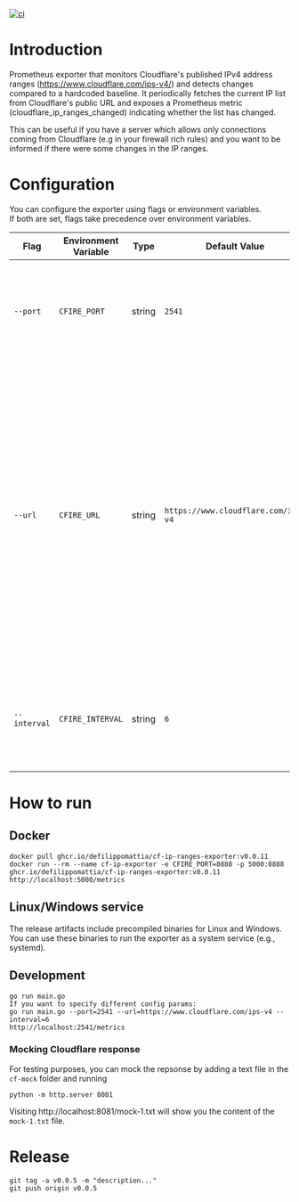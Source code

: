 [![ci](https://github.com/defilippomattia/cloudflare-ip-ranges-exporter/actions/workflows/cicd.yml/badge.svg?branch=main)](https://github.com/defilippomattia/cloudflare-ip-ranges-exporter/actions/workflows/cicd.yml)

# Introduction

Prometheus exporter that monitors Cloudflare's published IPv4 address ranges (https://www.cloudflare.com/ips-v4/) and detects changes compared to a hardcoded baseline. It periodically fetches the current IP list from Cloudflare's public URL and exposes a Prometheus metric (cloudflare_ip_ranges_changed) indicating whether the list has changed.

This can be useful if you have a server which allows only connections coming from Cloudflare (e.g in your firewall rich rules) and you want to be informed if there were some changes in the IP ranges.

# Configuration

You can configure the exporter using flags or environment variables.  
If both are set, flags take precedence over environment variables.

| Flag         | Environment Variable | Type   | Default Value                      | Description                                                                 |
|--------------|-----------------------|--------|------------------------------------|-----------------------------------------------------------------------------|
| `--port`     | `CFIRE_PORT`          | string | `2541`                             | The port number on which the HTTP metrics server will listen. Must be between `1` and `65535`. |
| `--url`      | `CFIRE_URL`           | string | `https://www.cloudflare.com/ips-v4`| The URL to fetch the list of Cloudflare IPv4 ranges from. Must be a valid HTTP(S) URL (this is not meant to be changed, this flag was added so I can pass some local server URL which simulates cloudflares response for testing. Check Mocking Cloudflare response chapter)|
| `--interval` | `CFIRE_INTERVAL`      | string | `6`                                | Interval in hours to check for changes in the IP ranges. Must be a positive integer. |

# How to run


## Docker
```
docker pull ghcr.io/defilippomattia/cf-ip-ranges-exporter:v0.0.11
docker run --rm --name cf-ip-exporter -e CFIRE_PORT=8888 -p 5000:8888 ghcr.io/defilippomattia/cf-ip-ranges-exporter:v0.0.11
http://localhost:5000/metrics
```
## Linux/Windows service

The release artifacts include precompiled binaries for Linux and Windows.
You can use these binaries to run the exporter as a system service (e.g., systemd).

## Development

```
go run main.go
If you want to specify different config params:
go run main.go --port=2541 --url=https://www.cloudflare.com/ips-v4 --interval=6
http://localhost:2541/metrics
```

### Mocking Cloudflare response

For testing purposes, you can mock the repsonse by adding a text file in the `cf-mock` folder and running 

`python -m http.server 8081`

Visiting http://localhost:8081/mock-1.txt will show you the content of the `mock-1.txt` file.

# Release
```
git tag -a v0.0.5 -m "description..."
git push origin v0.0.5
```